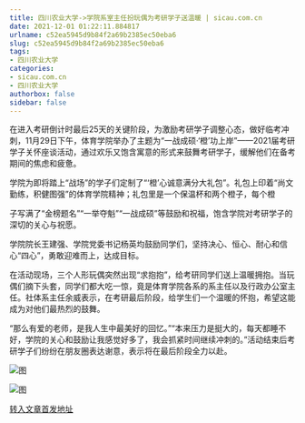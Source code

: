 ```yaml
---
title: 四川农业大学->学院系室主任扮玩偶为考研学子送温暖 | sicau.com.cn
date: 2021-12-01 01:22:11.884817
urlname: c52ea5945d9b84f2a69b2385ec50eba6
slug: c52ea5945d9b84f2a69b2385ec50eba6
tags: 
- 四川农业大学
categories:
- sicau.com.cn
- 四川农业大学
authorbox: false
sidebar: false
---
```

在进入考研倒计时最后25天的关键阶段，为激励考研学子调整心态，做好临考冲刺，11月29日下午，体育学院举办了主题为“一战成硕·‘橙’功上岸”——2021届考研学子关怀座谈活动，通过欢乐又饱含寓意的形式来鼓舞考研学子，缓解他们在备考期间的焦虑和疲惫。

学院为即将踏上“战场”的学子们定制了“‘橙’心诚意满分大礼包”。礼包上印着“尚文勤练，积健图强”的体育学院精神；礼包里是一个保温杯和两个橙子，每个橙
<!--more-->
子写满了“金榜题名”“一举夺魁”“一战成硕”等鼓励和祝福，饱含学院对考研学子的深切的关心与祝愿。

学院院长王建强、学院党委书记杨英均鼓励同学们，坚持决心、恒心、耐心和信心“四心”，勇敢迎难而上，达成目标。

在活动现场，三个人形玩偶突然出现“求抱抱”，给考研同学们送上温暖拥抱。当玩偶们摘下头套，同学们都大吃一惊，竟是体育学院各系的系主任以及行政办公室主任。社体系主任余威表示，在考研最后阶段，给学生们一个温暖的怀抱，希望这能成为对他们最热烈的鼓舞。

“那么有爱的老师，是我人生中最美好的回忆。”“本来压力是挺大的，每天都睡不好，学院的关心和鼓励让我感觉好多了，我会抓紧时间继续冲刺的。”活动结束后考研学子们纷纷在朋友圈表达谢意，表示将在最后阶段全力以赴。

![图](https://news.sicau.edu.cn/__local/B/B5/0E/DC646C1B342D700F725A8C25167_B5CA4045_24349.jpg)

![图](https://news.sicau.edu.cn/__local/1/EA/1E/E86CC6F9A0AC08E5CC77904D7E2_B1432848_26DC3.jpg)

[转入文章首发地址](https://news.sicau.edu.cn/info/1078/65754.htm)